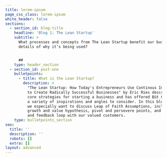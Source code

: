 ```yaml
---
title: lorem-ipsum
page_css_class: lorem-ipsum
white_header: false
sections:
  - section_id: blog-title
    headline: 'Blog 1: The Lean Startup'
    subtitle: >
      What processes and concepts from The Lean Startup benefit our business and
      details of why it’s being used?


      ##
    type: header_section
  - section_id: post-one
    bulletpoints:
      - title: What is the Lean Startup?
        description: >
          "The Lean Startup: How Today's Entrepreneurs Use Continous Innovation
          to Create Radically Successful Businesses" by Eric Ries describes the
          core strategies for starting a business and has offered Büt Camp, Inc.
          a variety of inspirations and angles to consider. In this blog post,
          we especially want to discuss Leap of Faith Assumptions, including
          growth and value hypothesis, pivot and persevere points, and metrics
          and feedback loop with our valued customers.
    type: bulletpoints_section
seo:
  title: ''
  description: ''
  robots: []
  extra: []
layout: advanced
---
```

